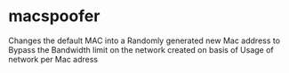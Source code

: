 # macspoofer
Changes the default MAC into a Randomly generated new Mac address to Bypass the Bandwidth limit on the network created on basis of Usage of network per Mac adress
